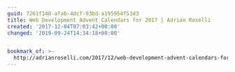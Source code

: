 ```yaml
---
guid: 7261f140-afab-4dcf-93bd-a195954f53d3
title: Web Development Advent Calendars for 2017 | Adrian Roselli
created: '2017-12-04T07:03:42+00:00'
changed: '2019-09-24T14:34:18+00:00'


bookmark_of: >-
  http://adrianroselli.com/2017/12/web-development-advent-calendars-for-2017.html
---
```




